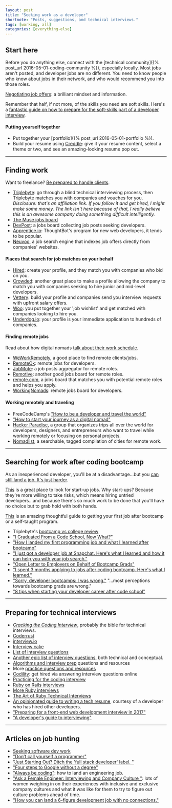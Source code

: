 ```yaml
---
layout: post
title: "Seeking work as a developer"
shortnote: "Posts, suggestions, and technical interviews."
tags: [working, all]
categories: [everything-else]
---
```


## Start here

Before you do anything else, connect with the [technical community]({% post_url 2016-05-01-coding-community %}), especially locally. Most jobs aren't posted, and developer jobs are no different. You need to know people who know about jobs in their network, and who would recommend you into those roles.

[Negotiating job offers](https://medium.freecodecamp.com/ten-rules-for-negotiating-a-job-offer-ee17cccbdab6#.wh6xk26pl): a brilliant mindset and information.

Remember that half, if not more, of the skills you need are soft skills. Here's a [fantastic guide on how to prepare for the soft-skills part of a developer interview](https://medium.com/javascript-scene/master-the-javascript-interview-soft-skills-a8a5fb02c466).

#### Putting yourself together
* Put together your [portfolio]({% post_url 2016-05-01-portfolio %}).
* Build your resume using [Creddle](https://resume.creddle.io/): give it your resume content, select a theme or two, and see an amazing-looking resume pop out.

<hr>

## Finding work
Want to freelance? [Be prepared to handle clients](http://blog.hightail.com/how-to-handle-clients-by-a-client/).

* [Triplebyte](https://triplebyte.com/a/SVcqTxi/d ): go through a blind technical interviewing process, then Triplebyte matches you with companies and vouches for you. *Disclosure: that's an affiliation link. If you follow it and get hired, I might make some money. The link isn't here because of that, I really believe this is an awesome company doing something difficult intelligently.*
* [The Muse jobs board](https://www.themuse.com/jobs)
* [DevPost](http://devpost.com/): a jobs board collecting job posts seeking developers.
* [Apprentice.io](http://www.apprentice.io/): ThoughtBot's program for new web developers, it tends to be popular.
* [Neuvoo](http://neuvoo.com), a job search engine that indexes job offers directly from companies' websites.

#### Places that search for job matches on your behalf
* [Hired](https://hired.com/): create your profile, and they match you with companies who bid on you.
* [Crowded](https://www.crowded.com/): another great place to make a profile allowing the company to match you with companies seeking to hire junior and mid-level developers.
* [Vettery](https://www.vettery.com/): build your profile and companies send you interview requests with upfront salary offers.
* [Woo](https://woo.io/): you put together your 'job wishlist' and get matched with companies looking to hire you.
* [Underdog.io](https://underdog.io/): your profile is your immediate application to hundreds of companies.

#### Finding remote jobs
Read about how digital nomads [talk about their work schedule](http://gigigriffis.com/ask-a-digital-nomad-whats-your-work-schedule/).

* [WeWorkRemotely](https://weworkremotely.com/), a good place to find remote clients/jobs.
* [RemoteOk](https://remoteok.io/): remote jobs for developers.
* [JobMote](https://jobmote.com/): a job posts aggregator for remote roles.
* [Remotive](https://remotive.io/find-a-job/?category=engineering): another good jobs board for remote roles.
* [remote.com](https://remote.com/), a jobs board that matches you with potential remote roles and helps you apply.
* [WorkingNomads](https://www.workingnomads.co/jobs): remote jobs board for developers.

#### Working remotely and traveling
* FreeCodeCamp's ["How to be a developer and travel the world"](https://medium.freecodecamp.com/how-to-be-a-developer-and-travel-the-world-376818109bff)
* ["How to start your journey as a digital nomad"](https://blog.usesixty.com/iii-how-to-start-your-journey-as-a-digital-nomad-6e8ce8515a3d)
* [Hacker Paradise](http://www.hackerparadise.org/), a group that organizes trips all over the world for developers, designers, and entrepreneurs who want to travel while working remotely or focusing on personal projects.
* [Nomadlist](https://nomadlist.com/), a searchable, tagged compilation of cities for remote work.

<hr>

## Searching for work after coding bootcamp
As an inexperienced developer, you'll be at a disadvantage...but you [can still land a job. It's just harder](https://simpleprogrammer.com/2016/09/12/software-development-job-without-experience/).

[This](https://www.linkedin.com/pulse/best-resources-nyc-startup-jobs-will-blaze?trk=prof-post) is a great place to look for start-up jobs. Why start-ups? Because they're more willing to take risks, which means hiring untried developers...and because there's so much work to be done that you'll have no choice but to grab hold with both hands.

[This](https://clutchtalent.github.io/beginning-job-search/) is an amazing thoughtful guide to getting your first job after bootcamp or a self-taught program.

* Triplebyte's [bootcamp vs college review](http://blog.triplebyte.com/bootcamps-vs-college)
* ["I Graduated From a Code School, Now What?"](https://www.kcoleman.me/2015/12/06/i-graduated-from-a-code-school-now-what.html)
* ["How I landed my first programming job and what I learned after bootcamp"](http://www.tablexi.com/developers/first-programming-job/)
* ["I just got a developer job at Snapchat. Here's what I learned and how it can help you with your job search."](https://medium.freecodecamp.com/a-dynamic-framework-for-finding-your-first-programming-job-b4eb0605b4f3#.atwkp8g9g)
* ["Open Letter to Employers on Behalf of Bootcamp Grads"](https://www.linkedin.com/pulse/open-letter-employers-behalf-bootcamp-grads-also-tom-goldenberg?trk=mp-reader-card)
* ["I spent 3 months applying to jobs after coding bootcamp. Here's what I learned."](https://medium.freecodecamp.com/5-key-learnings-from-the-post-bootcamp-job-search-9a07468d2331#.ysft1aq3f)
* ["Sorry, developer bootcamps: I was wrong."](https://medium.com/@dillonforrest/sorry-developer-bootcamps-i-was-wrong-ea37fcc5572c) "...most perceptions towards bootcamp grads are wrong."
* ["8 tips when starting your developer career after code school"](https://www.codefellows.org/blog/8-tips-when-starting-your-dev-career-after-code-school/)

<hr>

## Preparing for technical interviews
* *[Cracking the Coding Interview](https://www.amazon.com/Cracking-Coding-Interview-Programming-Questions/dp/0984782850/ref=sr_1_1?ie=UTF8&qid=1471617539&sr=8-1&keywords=cracking+the+coding+interview)*, probably the bible for technical interviews.
* [Coderrust](http://www.coderust.com/)
* [interview.io](http://interviewing.io/)
* [Interview cake](https://www.interviewcake.com)
* [List of interview questions](http://kelukelu.me/interview/questions.html)
* [Another epic list of interview questions](http://katemats.com/interview-questions/), both technical and conceptual.
* [Algorithms and interview prep](http://meetupresources.herokuapp.com/index.html) questions and resources
* More [practice questions and resources](http://codingforinterviews.com/practice)
* [Codility](https://codility.com/): get hired via answering interview questions online
* [Practicing for the coding interview](https://www.codeschool.com/blog/2015/12/01/5-ways-practice-coding-interview/)
* [Ruby on Rails interviews](http://blog.mypath.io/ruby-on-rails-interview-questions-that-will-land-you-the-job/?utm_source=so&utm_medium=reddit&utm_campaign=rubyonrailsinterview)
* [More Ruby interviews](http://www.sitepoint.com/ruby-interview-questions-problem-walkthroughs/)
* [The Art of Ruby Technical Interviews](http://technology.customink.com/blog/2015/11/23/the-art-of-ruby-technical-interviews/)
* [An opinionated guide to writing a tech resume](https://medium.freecodecamp.com/how-to-write-a-good-resume-in-2017-b8ea9dfdd3b9#.ovj364sio), courtesy of a developer who has hired other developers.
* ["Preparing for a front-end web development interview in 2017"](http://davidshariff.com/blog/preparing-for-a-front-end-web-development-interview-in-2017/)
* ["A developer's guide to interviewing"](https://medium.freecodecamp.org/how-to-interview-as-a-developer-candidate-b666734f12dd)

<hr>

## Articles on job hunting
* [Seeking software dev work](http://lesswrong.com/lw/hd1/maximizing_your_donations_via_a_job/)
* ["Don’t call yourself a programmer"](http://www.kalzumeus.com/2011/10/28/dont-call-yourself-a-programmer/)
* ["Just Starting Out? Ditch the 'full stack developer' label. "](https://m.signalvnoise.com/just-starting-out-ditch-the-full-stack-developer-label-11df9d3c7c6)
* ["Four steps to Google without a degree"](https://medium.com/always-be-coding/four-steps-to-google-without-a-degree-8f381aa6bd5e#.sbzhzgc7y)
* ["Always be coding"](https://medium.com/always-be-coding/abc-always-be-coding-d5f8051afce2#.c03lox9py): how to land an engineering job.
* ["Ask a Female Engineer: Interviewing and Company Culture "](http://themacro.com/articles/2016/10/ask-a-female-engineer-3/?utm_content=buffer4b472&utm_medium=social&utm_source=twitter.com&utm_campaign=buffer): lots of women weighing in on their experiences with inclusive and exclusive company cultures and what it was like for them to try to figure out culture problems ahead of time.
* ["How you can land a 6-figure development job with no connections."](https://medium.freecodecamp.com/how-you-can-land-a-6-figure-job-in-tech-with-no-connections-6eed0de26ea4#.xqr1vf2w7)
